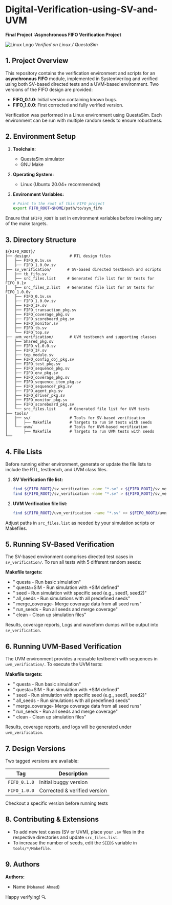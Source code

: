 # Digital-Verification-using-SV-and-UVM
**Final Project :Asynchronous FIFO Verification Project**

![Linux Logo](https://github.com/user-attachments/assets/f09398cf-2c42-44b8-8788-27c0d7eb67fb)
*Verified on Linux / QuestaSim*

## 1. Project Overview

This repository contains the verification environment and scripts for an **asynchronous FIFO** module, implemented in SystemVerilog and verified using both SV-based directed tests and a UVM-based environment. Two versions of the FIFO design are provided:

* **FIFO\_0.1.0**: Initial version containing known bugs.
* **FIFO\_1.0.0**: First corrected and fully verified version.

Verification was performed in a Linux environment using QuestaSim. Each environment can be run with multiple random seeds to ensure robustness.

## 2. Environment Setup

1. **Toolchain:**

   * QuestaSim simulator
   * GNU Make
2. **Operating System:**

   * Linux (Ubuntu 20.04+ recommended)
3. **Environment Variables:**

   ```bash
   # Point to the root of this FIFO project
   export FIFO_ROOT=$HOME/path/to/syn_fifo
   ```

Ensure that `$FIFO_ROOT` is set in environment variables before invoking any of the make targets.

## 3. Directory Structure

```
${FIFO_ROOT}/
├── design/                 # RTL design files
│   ├── FIFO_0.1v.sv
│   ├── FIFO_1.0.0v.sv
├── sv_verification/       # SV-based directed testbench and scripts
│   ├── tb_fifo.sv
│   ├── src_files.list     # Generated file list for SV tests for FIFO_0.1v
│   ├── src_files_2.list   # Generated file list for SV tests for FIFO_1.0.0v
│   ├── FIFO_0.1v.sv
│   ├── FIFO_1.0.0v.sv
│   ├── FIFO_IF.sv
│   ├── FIFO_transaction_pkg.sv
│   ├── FIFO_coverage_pkg.sv
│   ├── FIFO_scoreboard_pkg.sv
│   ├── FIFO_monitor.sv
│   ├── FIFO_tb.sv
│   └── FIFO_top.sv
├── uvm_verification/       # UVM testbench and supporting classes
│   ├── Shared_pkg.sv      
│   ├── FIFO_v1.0.0.sv     
│   ├── FIFO_IF.sv        
│   ├── top_module.sv         
│   ├── FIFO_config_obj_pkg.sv         
│   ├── FIFO_test_pkg.sv        
│   ├── FIFO_sequence_pkg.sv         
│   ├── FIFO_env_pkg.sv         
│   ├── FIFO_coverage_pkg.sv        
│   ├── FIFO_sequence_item_pkg.sv         
│   ├── FIFO_sequencer_pkg.sv
│   ├── FIFO_agent_pkg.sv
│   ├── FIFO_driver_pkg.sv
│   ├── FIFO_monitor_pkg.sv
│   ├── FIFO_scoreboard_pkg.sv       
│   └── src_files.list      # Generated file list for UVM tests
├── tools/
│   ├── sv/                 # Tools for SV-based verification
│   │   ├── Makefile        # Targets to run SV tests with seeds
│   └── uvm/                # Tools for UVM-based verification
│       ├── Makefile        # Targets to run UVM tests with seeds
└── 
```

## 4. File Lists

Before running either environment, generate or update the file lists to include the RTL, testbench, and UVM class files.

1. **SV Verification file list:**

   ```bash
   find ${FIFO_ROOT}/sv_verification -name "*.sv" > ${FIFO_ROOT}/sv_verification/src_files.list
   find ${FIFO_ROOT}/sv_verification -name "*.sv" > ${FIFO_ROOT}/sv_verification/src_files_2.list
   ```

2. **UVM Verification file list:**

   ```bash
   find ${FIFO_ROOT}/uvm_verification -name "*.sv" >> ${FIFO_ROOT}/uvn_verification/src_files.list
   ```

Adjust paths in `src_files.list` as needed by your simulation scripts or Makefiles.

## 5. Running SV-Based Verification

The SV-based environment comprises directed test cases in `sv_verification/`. To run all tests with 5 different random seeds:

**Makefile targets:**

* "  questa        - Run basic simulation"
* "  questa+SIM    - Run simulation with +SIM defined"
* "  seed<number>  - Run simulation with specific seed (e.g., seed1, seed2)"
* "  all_seeds     - Run simulations with all predefined seeds"
* "  merge_coverage- Merge coverage data from all seed runs"
* "  run_seeds     - Run all seeds and merge coverage"
* "  clean         - Clean up simulation files"

Results, coverage reports, Logs and waveform dumps will be output into `sv_verification`.

## 6. Running UVM-Based Verification

The UVM environment provides a reusable testbench with sequences in `uvm_verification/`. To execute the UVM tests:

**Makefile targets:**

* "  questa        - Run basic simulation"
* "  questa+SIM    - Run simulation with +SIM defined"
* "  seed<number>  - Run simulation with specific seed (e.g., seed1, seed2)"
* "  all_seeds     - Run simulations with all predefined seeds"
* "  merge_coverage- Merge coverage data from all seed runs"
* "  run_seeds     - Run all seeds and merge coverage"
* "  clean         - Clean up simulation files"	

Results, coverage reports, and logs will be generated under `uvm_verification`.

## 7. Design Versions

Two tagged versions are available:

| Tag          | Description                  |
| ------------ | ---------------------------- |
| `FIFO_0.1.0` | Initial buggy version        |
| `FIFO_1.0.0` | Corrected & verified version |

Checkout a specific version before running tests

## 8. Contributing & Extensions

* To add new test cases (SV or UVM), place your `.sv` files in the respective directories and update `src_files.list`.
* To increase the number of seeds, edit the `SEEDS` variable in `tools/*/Makefile`.

## 9. Authors

**Authors:**

* Name (`Mohamed Ahmed`)

Happy verifying! 🔍
